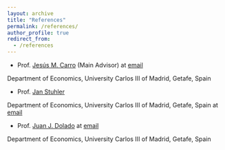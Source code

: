 ```yaml
---
layout: archive
title: "References"
permalink: /references/
author_profile: true
redirect_from:
  - /references
---
```

  
* Prof. [Jesús M. Carro](http://www.eco.uc3m.es/~jcarro/) (Main Advisor) at [email](jcarro@eco.uc3m.es)

Department of Economics, University Carlos III of Madrid, Getafe, Spain

* Prof. [Jan Stuhler](https://janstuhler.com)

Department of Economics, University Carlos III of Madrid, Getafe, Spain at [email](jan.stuhler@uc3m.es) 

* Prof. [Juan J. Dolado](http://dolado.blogspot.com) at [email](dolado@eco.uc3m.es)

Department of Economics, University Carlos III of Madrid, Getafe, Spain 
